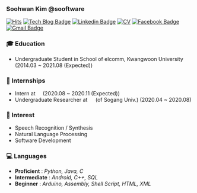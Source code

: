 ### Soohwan Kim @sooftware   
  
[![Hits](https://hits.seeyoufarm.com/api/count/incr/badge.svg?url=https%3A%2F%2Fgithub.com%2Fsooftware%2Fhit-counter)](https://hits.seeyoufarm.com) [![Tech Blog Badge](http://img.shields.io/badge/-Tech%20blog-black?style=flat-square&logo=github&link=https://zzsza.github.io/)](https://blog.naver.com/sooftware) [![Linkedin Badge](https://img.shields.io/badge/-LinkedIn-blue?style=flat-square&logo=Linkedin&logoColor=white&link=https://www.linkedin.com/in/soohwan-kim-532092182/)](https://www.linkedin.com/in/soohwan-kim-532092182/) [![CV](https://img.shields.io/badge/-Curriculum%20Vitae-red?style=flat-square&logo=Latex&logoColor=white&link=https://www.linkedin.com/in/soohwan-kim-532092182/)](https://github.com/sooftware/sooftware/blob/master/CV.pdf) [![Facebook Badge](https://img.shields.io/badge/facebook-1877f2?style=flat-square&logo=facebook&logoColor=white&link=https://www.facebook.com/zzsza)](https://facebook.com/sooftware95) [![Gmail Badge](https://img.shields.io/badge/Gmail-d14836?style=flat-square&logo=Gmail&logoColor=white&link=mailto:snugyun01@gmail.com)](mailto:sh951011@gmail.com)
  
### 🎓 Education
* Undergraduate Student in School of elcomm, Kwangwoon University (2014.03 ~ 2021.08 (Expected))
  
### :runner: Internships
* Intern at [<img src="https://www.kakaobrain.com/static/images/logo.png" height=12>](https://www.kakaobrain.com/) (2020.08 ~ 2020.11 (Expected))
* Undergraduate Researcher at [<img src="https://user-images.githubusercontent.com/42150335/90272586-94bc8700-de98-11ea-8fa9-4b1e61887832.png" height=14>](http://speech.sogang.ac.kr/) (of Sogang Univ.) (2020.04 ~ 2020.08)
  
### :star2: Interest
* Speech Recognition / Synthesis    
* Natural Language Processing
* Software Development
  
### :computer: Languages  
* **Proficient** : *Python, Java, C*
* **Intermediate** : *Android, C++, SQL*
* **Beginner** : *Arduino, Assembly, Shell Script, HTML, XML* 
  
<!--
**sooftware/sooftware** is a ✨ _special_ ✨ repository because its `README.md` (this file) appears on your GitHub profile.
  
Here are some ideas to get you started:

- 🔭 I’m currently working on ...
- 🌱 I’m currently learning ...
- 👯 I’m looking to collaborate on ...
- 🤔 I’m looking for help with ...
- 💬 Ask me about ...
- 📫 How to reach me: ...
- 😄 Pronouns: ...
- ⚡ Fun fact: ...
-->
